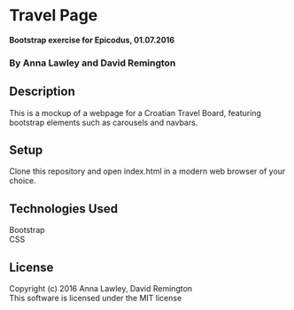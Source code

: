# Travel Page
**Bootstrap exercise for Epicodus, 01.07.2016**
### By Anna Lawley and David Remington


## Description
This is a mockup of a webpage for a Croatian Travel Board, featuring bootstrap elements such as carousels and navbars.  

## Setup
Clone this repository and open index.html in a modern  web browser of your choice.


## Technologies Used
Bootstrap  
CSS

## License
Copyright (c) 2016 Anna Lawley, David Remington  
This software is licensed under the MIT license
